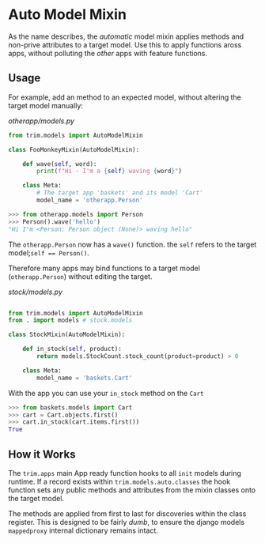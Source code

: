 # Auto Model Mixin

As the name describes, the _automatic_ model mixin applies methods and non-prive attributes to a target model. Use this to apply functions aross apps, without polluting the _other_ apps with feature functions.

## Usage

For example, add an method to an expected model, without altering the target model manually:

_otherapp/models.py_
```py
from trim.models import AutoModelMixin

class FooMonkeyMixin(AutoModelMixin):

    def wave(self, word):
        print(f"Hi - I'm a {self} waving {word}")

    class Meta:
        # The target app 'baskets' and its model 'Cart'
        model_name = 'otherapp.Person'
```

```py
>>> from otherapp.models import Person
>>> Person().wave('hello')
"Hi I'm <Person: Person object (None)> waving hello"
```

The `otherapp.Person` now has a `wave()` function. the `self` refers to the target model;`self == Person()`.


Therefore many apps may bind functions to a target model (`otherapp.Person`) without editing the target.


_stock/models.py_
```py

from trim.models import AutoModelMixin
from . import models # stock.models

class StockMixin(AutoModelMixin):

    def in_stock(self, product):
        return models.StockCount.stock_count(product=product) > 0

    class Meta:
        model_name = 'baskets.Cart'
```

With the app you can use your `in_stock` method on the `Cart`

```py
>>> from baskets.models import Cart
>>> cart = Cart.objects.first()
>>> cart.in_stock(cart.items.first())
True
```


## How it Works

The `trim.apps` main App ready function hooks to all `init` models during runtime.
If a record exists within `trim.models.auto.classes` the hook function sets any public methods and attributes from the mixin classes onto the target model.

The methods are applied from first to last for discoveries within the class register. This is designed to be fairly _dumb_, to ensure the django models `mappedproxy` internal dictionary remains intact.

